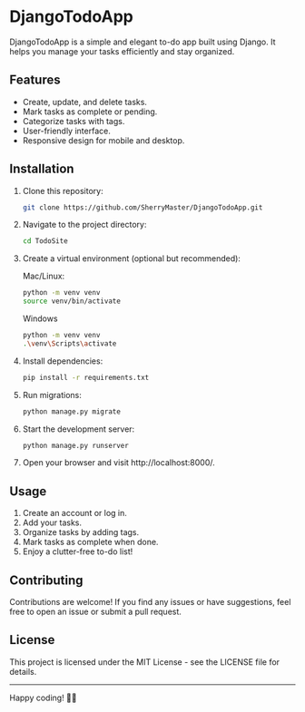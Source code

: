 # DjangoTodoApp

DjangoTodoApp is a simple and elegant to-do app built using Django. It helps you manage your tasks efficiently and stay organized.

## Features

- Create, update, and delete tasks.
- Mark tasks as complete or pending.
- Categorize tasks with tags.
- User-friendly interface.
- Responsive design for mobile and desktop.

## Installation

1. Clone this repository:

    ```bash
    git clone https://github.com/SherryMaster/DjangoTodoApp.git
    ```

2. Navigate to the project directory:

    ```bash
    cd TodoSite
    ```

3. Create a virtual environment (optional but recommended):

    Mac/Linux:
    ```bash
    python -m venv venv
    source venv/bin/activate
    ```

    Windows
   ```bash
   python -m venv venv
   .\venv\Scripts\activate
   ```

5. Install dependencies:

    ```bash
    pip install -r requirements.txt
    ```

6. Run migrations:

    ```bash
    python manage.py migrate
    ```

7. Start the development server:

    ```bash
    python manage.py runserver
    ```

8. Open your browser and visit http://localhost:8000/.

## Usage

1. Create an account or log in.
2. Add your tasks.
3. Organize tasks by adding tags.
4. Mark tasks as complete when done.
5. Enjoy a clutter-free to-do list!

## Contributing

Contributions are welcome! If you find any issues or have suggestions, feel free to open an issue or submit a pull request.

## License

This project is licensed under the MIT License - see the LICENSE file for details.

---

Happy coding! 🚀🌟
